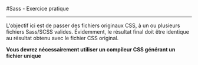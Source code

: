#Sass - Exercice pratique

---

L'objectif ici est de passer des fichiers originaux CSS, à un ou plusieurs fichiers Sass/SCSS valides. Évidemment, le résultat final doit être identique au résultat obtenu avec le fichier CSS original.

**Vous devrez nécessairement utiliser un compileur CSS générant un fichier unique**